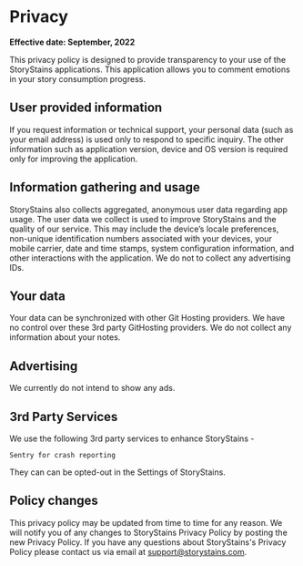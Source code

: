
# Privacy

**Effective date: September, 2022**

This privacy policy is designed to provide transparency to your use of the StoryStains applications. This application allows you to comment emotions in your story consumption progress.

## User provided information

If you request information or technical support, your personal data (such as your email address) is used only to respond to specific inquiry. The other information such as application version, device and OS version is required only for improving the application.

## Information gathering and usage

StoryStains also collects aggregated, anonymous user data regarding app usage. The user data we collect is used to improve StoryStains and the quality of our service. This may include the device’s locale preferences, non-unique identification numbers associated with your devices, your mobile carrier, date and time stamps, system configuration information, and other interactions with the application. We do not to collect any advertising IDs.

## Your data

Your data can be synchronized with other Git Hosting providers. We have no control over these 3rd party GitHosting providers. We do not collect any information about your notes.

## Advertising

We currently do not intend to show any ads.

## 3rd Party Services

We use the following 3rd party services to enhance StoryStains -

    Sentry for crash reporting

They can can be opted-out in the Settings of StoryStains.

## Policy changes

This privacy policy may be updated from time to time for any reason. We will notify you of any changes to StoryStains Privacy Policy by posting the new Privacy Policy. If you have any questions about StoryStains's Privacy Policy please contact us via email at support@storystains.com.
